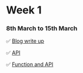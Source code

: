 # Week 1
### 8th March to 15th March

   ✅ [Blog write up](blog_task/README.md)
   
   ✅  [API](api_task/README.md)
  
   ✅  [Function and API](function_API-task/README.md) 
